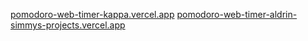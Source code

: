 [pomodoro-web-timer-kappa.vercel.app](url)
[pomodoro-web-timer-aldrin-simmys-projects.vercel.app](url)

